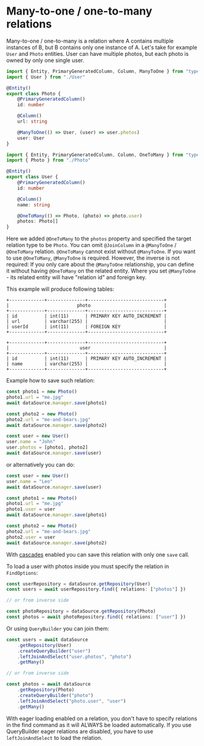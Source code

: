 # Many-to-one / one-to-many relations

Many-to-one / one-to-many is a relation where A contains multiple instances of B, but B contains only one instance of A.
Let's take for example `User` and `Photo` entities.
User can have multiple photos, but each photo is owned by only one single user.

```typescript
import { Entity, PrimaryGeneratedColumn, Column, ManyToOne } from "typeorm"
import { User } from "./User"

@Entity()
export class Photo {
    @PrimaryGeneratedColumn()
    id: number

    @Column()
    url: string

    @ManyToOne(() => User, (user) => user.photos)
    user: User
}
```

```typescript
import { Entity, PrimaryGeneratedColumn, Column, OneToMany } from "typeorm"
import { Photo } from "./Photo"

@Entity()
export class User {
    @PrimaryGeneratedColumn()
    id: number

    @Column()
    name: string

    @OneToMany(() => Photo, (photo) => photo.user)
    photos: Photo[]
}
```

Here we added `@OneToMany` to the `photos` property and specified the target relation type to be `Photo`.
You can omit `@JoinColumn` in a `@ManyToOne` / `@OneToMany` relation.
`@OneToMany` cannot exist without `@ManyToOne`.
If you want to use `@OneToMany`, `@ManyToOne` is required. However, the inverse is not required: If you only care about the `@ManyToOne` relationship, you can define it without having `@OneToMany` on the related entity.
Where you set `@ManyToOne` - its related entity will have "relation id" and foreign key.

This example will produce following tables:

```shell
+-------------+--------------+----------------------------+
|                         photo                           |
+-------------+--------------+----------------------------+
| id          | int(11)      | PRIMARY KEY AUTO_INCREMENT |
| url         | varchar(255) |                            |
| userId      | int(11)      | FOREIGN KEY                |
+-------------+--------------+----------------------------+

+-------------+--------------+----------------------------+
|                          user                           |
+-------------+--------------+----------------------------+
| id          | int(11)      | PRIMARY KEY AUTO_INCREMENT |
| name        | varchar(255) |                            |
+-------------+--------------+----------------------------+
```

Example how to save such relation:

```typescript
const photo1 = new Photo()
photo1.url = "me.jpg"
await dataSource.manager.save(photo1)

const photo2 = new Photo()
photo2.url = "me-and-bears.jpg"
await dataSource.manager.save(photo2)

const user = new User()
user.name = "John"
user.photos = [photo1, photo2]
await dataSource.manager.save(user)
```

or alternatively you can do:

```typescript
const user = new User()
user.name = "Leo"
await dataSource.manager.save(user)

const photo1 = new Photo()
photo1.url = "me.jpg"
photo1.user = user
await dataSource.manager.save(photo1)

const photo2 = new Photo()
photo2.url = "me-and-bears.jpg"
photo2.user = user
await dataSource.manager.save(photo2)
```

With [cascades](./relations.md#cascades) enabled you can save this relation with only one `save` call.

To load a user with photos inside you must specify the relation in `FindOptions`:

```typescript
const userRepository = dataSource.getRepository(User)
const users = await userRepository.find({ relations: ["photos"] })

// or from inverse side

const photoRepository = dataSource.getRepository(Photo)
const photos = await photoRepository.find({ relations: ["user"] })
```

Or using `QueryBuilder` you can join them:

```typescript
const users = await dataSource
    .getRepository(User)
    .createQueryBuilder("user")
    .leftJoinAndSelect("user.photos", "photo")
    .getMany()

// or from inverse side

const photos = await dataSource
    .getRepository(Photo)
    .createQueryBuilder("photo")
    .leftJoinAndSelect("photo.user", "user")
    .getMany()
```

With eager loading enabled on a relation, you don't have to specify relations in the find command as it will ALWAYS be loaded automatically.
If you use QueryBuilder eager relations are disabled, you have to use `leftJoinAndSelect` to load the relation.
